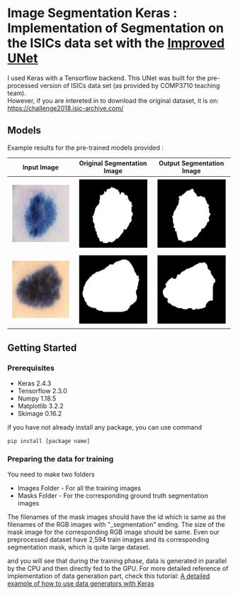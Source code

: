 # Image Segmentation Keras : Implementation of Segmentation on the ISICs data set with the [Improved UNet](https://arxiv.org/abs/1802.10508v1)
I used Keras with a Tensorflow backend. This UNet was built for the pre-processed version of ISICs data set (as provided by COMP3710 teaching team).  
However, if you are intereted in to download the original dataset, it is on: https://challenge2018.isic-archive.com/

## Models
Example results for the pre-trained models provided :

Input Image            |  Original Segmentation Image|  Output Segmentation Image
:-------------------------:|:-------------------------:|:-------------------------:
![](resources/x_train_11.png)  |  ![](resources/y_train_11.png)|  ![](resources/preds_train_11.png)
![](resources/x_train_12.png)  |  ![](resources/y_train_12.png)|  ![](resources/preds_train_12.png)

## Getting Started

### Prerequisites

* Keras 2.4.3
* Tensorflow 2.3.0
* Numpy 1.18.5 
* Matplotlib 3.2.2
* Skimage 0.16.2

if you have not already install any package, you can use command 
```shell
pip install [package name]
```

### Preparing the data for training

You need to make two folders

* Images Folder - For all the training images
* Masks Folder - For the corresponding ground truth segmentation images

The filenames of the mask images should have the id which is same as the filenames of the RGB images with "_segmentation" ending.
The size of the mask image for the corresponding RGB image should be same.
Even our preprocessed dataset have 2,594 train images and its corresponding segmentation mask, which is quite large dataset.

and you will see that during the training phase, data is generated in parallel by the CPU and then directly fed to the GPU.
For more detailed reference of implementation of data generation part, check this tutorial:
[A detailed example of how to use data generators with Keras](https://stanford.edu/~shervine/blog/keras-how-to-generate-data-on-the-fly)
